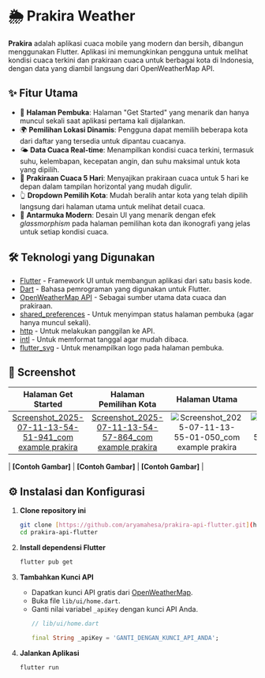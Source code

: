 # 🌦️ Prakira Weather

**Prakira** adalah aplikasi cuaca mobile yang modern dan bersih, dibangun menggunakan Flutter. Aplikasi ini memungkinkan pengguna untuk melihat kondisi cuaca terkini dan prakiraan cuaca untuk berbagai kota di Indonesia, dengan data yang diambil langsung dari OpenWeatherMap API.

## ✨ Fitur Utama

- 🚀 **Halaman Pembuka**: Halaman "Get Started" yang menarik dan hanya muncul sekali saat aplikasi pertama kali dijalankan.
- 🌍 **Pemilihan Lokasi Dinamis**: Pengguna dapat memilih beberapa kota dari daftar yang tersedia untuk dipantau cuacanya.
- 🌤️ **Data Cuaca Real-time**: Menampilkan kondisi cuaca terkini, termasuk suhu, kelembapan, kecepatan angin, dan suhu maksimal untuk kota yang dipilih.
- 📅 **Prakiraan Cuaca 5 Hari**: Menyajikan prakiraan cuaca untuk 5 hari ke depan dalam tampilan horizontal yang mudah digulir.
- 👆 **Dropdown Pemilih Kota**: Mudah beralih antar kota yang telah dipilih langsung dari halaman utama untuk melihat detail cuaca.
- 🎨 **Antarmuka Modern**: Desain UI yang menarik dengan efek *glassmorphism* pada halaman pemilihan kota dan ikonografi yang jelas untuk setiap kondisi cuaca.

## 🛠️ Teknologi yang Digunakan

- [Flutter](https://flutter.dev/) - Framework UI untuk membangun aplikasi dari satu basis kode.
- [Dart](https://dart.dev/) - Bahasa pemrograman yang digunakan untuk Flutter.
- [OpenWeatherMap API](https://openweathermap.org/api) - Sebagai sumber utama data cuaca dan prakiraan.
- [shared_preferences](https://pub.dev/packages/shared_preferences) - Untuk menyimpan status halaman pembuka (agar hanya muncul sekali).
- [http](https://pub.dev/packages/http) - Untuk melakukan panggilan ke API.
- [intl](https://pub.dev/packages/intl) - Untuk memformat tanggal agar mudah dibaca.
- [flutter_svg](https://pub.dev/packages/flutter_svg) - Untuk menampilkan logo pada halaman pembuka.

## 📸 Screenshot

| Halaman Get Started | Halaman Pemilihan Kota | Halaman Utama | Tampilan List |
| :---: | :---: | :---: | :---: |
| [Screenshot_2025-07-11-13-54-51-941_com example prakira](https://github.com/user-attachments/assets/f22d3665-d74a-4081-9a8f-a35baca14584) | [Screenshot_2025-07-11-13-54-57-864_com example prakira](https://github.com/user-attachments/assets/e4e2cf76-4e30-42a6-8047-b417e01e8f0c) | ![Screenshot_2025-07-11-13-55-01-050_com example prakira](https://github.com/user-attachments/assets/50ce1b32-bb8a-43a7-9ba8-9f664a7b20b4) | ![Screenshot_2025-07-11-13-55-03-536_com example prakira](https://github.com/user-attachments/assets/a2ea5790-03c0-43b8-b08b-9799aa592cb2)

| **[Contoh Gambar]** | **[Contoh Gambar]** | **[Contoh Gambar]** |


## ⚙️ Instalasi dan Konfigurasi

1.  **Clone repository ini**
    ```bash
    git clone [https://github.com/aryamahesa/prakira-api-flutter.git](https://github.com/aryamahesa/prakira-api-flutter.git)
    cd prakira-api-flutter
    ```

2.  **Install dependensi Flutter**
    ```bash
    flutter pub get
    ```

3.  **Tambahkan Kunci API**
    - Dapatkan kunci API gratis dari [OpenWeatherMap](https://openweathermap.org/api).
    - Buka file `lib/ui/home.dart`.
    - Ganti nilai variabel `_apiKey` dengan kunci API Anda.
      ```dart
      // lib/ui/home.dart

      final String _apiKey = 'GANTI_DENGAN_KUNCI_API_ANDA';
      ```

4.  **Jalankan Aplikasi**
    ```bash
    flutter run
    ```
